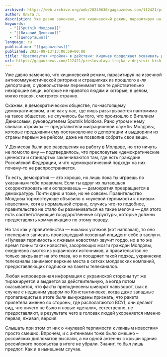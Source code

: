 ```yaml
---
archived: https://web.archive.org/web/20240630/gagauznews.com/112421/preslovutaya-trojka-v-dejstvii-kishinev-prodolzhaet-osvaivat-deportatsionnye-praktiki.html
author: Ольга Л.
description: Уже давно замечено, что кишиневский режим, паразитируя на извечной антикоммунистической риторике и страшилках из прошлого а-ля депортация, с удовольствием перенимает все те действительно нехорошие вещи, которые не нравятся людям и которые, в целом, мягко говоря, смотрятся странно. Скажем, в демократическом обществе, по-настоящему демократическом, а не как у нас, где лишь разыгрывается пантомима на такое общество, не случилось бы того, что произошло с Виталием Денисовым, руководителем Sputnik Moldova. Рано утром к нему явилась «тройка» — представители миграционной службы Молдовы, которые предъявили ему постановление о депортации и выдворили из страны первым же рейсом, даже не позволив собрать свои вещи. У Денисова были […]
keywords:
  - "[[Sputnik Молдова]]"
  - "[[Виталий Денисов]]"
  - "[[депортация]]"
language: ru
publication: "[[gagauznews]]"
published: 2023-09-13T13:00:59+00:00
title: "Пресловутая «тройка» в действии: Кишинев продолжает осваивать депортационные практики"
url: https://gagauznews.com/112421/preslovutaya-trojka-v-dejstvii-kishinev-prodolzhaet-osvaivat-deportatsionnye-praktiki.html
---
```


Уже давно замечено, что кишиневский режим, паразитируя на извечной антикоммунистической риторике и страшилках из прошлого а-ля депортация, с удовольствием перенимает все те действительно нехорошие вещи, которые не нравятся людям и которые, в целом, мягко говоря, смотрятся странно.

Скажем, в демократическом обществе, по-настоящему демократическом, а не как у нас, где лишь разыгрывается пантомима на такое общество, не случилось бы того, что произошло с Виталием Денисовым, руководителем Sputnik Moldova. Рано утром к нему явилась «тройка» — представители миграционной службы Молдовы, которые предъявили ему постановление о депортации и выдворили из страны первым же рейсом, даже не позволив собрать свои вещи.

У Денисова были все разрешения на работу в Молдове, но это ничуть не помогло ему — подтвердилось, что пресловутые «демократические ценности и стандарты» заканчиваются там, где есть граждане Российской Федерации, и что «демократический подход» на них почему-то не распространяется.

То есть, демократия — это хорошо, но лишь пока ты играешь по указанным тебе правилам. Если ты вдруг их пытаешься скорректировать или оспариваешь — демократия превращается в демократуру. Почти одно и тоже, но не совсем. Правительство Молдовы торжествующе объявило о «нулевой терпимости к лживым новостям», хотя в нормальной стране, случись что-то подобное, правительство не стало бы размениваться на такие мелочи — для этого есть соответствующие государственные структуры, которые должны предоставлять коммуникацию по этому поводу.

Но так как у правительства — никаких успехов (кот наплакал), то оно поспешило записать произошедший позорный инцидент себе в заслуги. «Нулевая терпимость к лживым новостям» звучит гордо, но в то же время тонны таких новостей, засоряющих мозги граждан Молдовы, ежедневно льются из украинских источников, а правительство не только закрывает на это глаза, но и поощряет такой подход, украинские телеканалы занимают верхние места в сетках молдавских компаний, предоставляющих подписки на пакеты телеканалов.

Любая непроверенная информация с украинской стороны тут же тиражируется и выдается за действительную, а когда потом оказывается, что факты преподнесены шиворот навыворот, (как в случае с недавним ударом по Константиновке, когда даже западные пропагандисты в итоге были вынуждены признать, что ракета прилетела именно со стороны, где располагаются ВСУ), они делают вид, что ничего не было и новые «детали», естественно, не предоставляют, в результате чего в головах людей укореняется именно первая, лживая, версия.

Слышать при этом от них о «нулевой терпимости к лживым новостям» просто смешно. Впрочем, и с антеннами тоже было смешно – российских дипломатов выслали, а ни одной антенны с крыши здания российского посольства в итоге не убрали. Значит, то был лишь предлог. Как и в нынешнем случае.